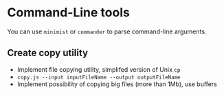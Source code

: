# Command-Line tools

You can use `minimist` or `commander` to parse command-line arguments.

## Create copy utility

- Implement file copying utility, simplifed version of Unix `cp`
- `copy.js --input inputFileName --output outputFileName`
- Implement possibility of copying big files (more than 1Mb), use buffers